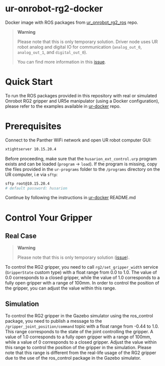 # ur-onrobot-rg2-docker
Docker image with ROS packages from [ur_onrobot_rg2_ros](https://github.com/husarion/ur_onrobot_rg2_ros) repo.

> **Warning**
>
> Please note that this is only temporary solution. Driver node uses UR robot analog and digital IO for communication (`analog_out_0`, `analog_out_1`, and `digital_out_0`).
>
> You can find more information in this [issue](https://github.com/UniversalRobots/Universal_Robots_ROS_Driver/issues/611).

# Quick Start

To run the ROS packages provided in this repository with real or simulated Onrobot RG2 gripper and UR5e manipulator (using a Docker configuration), please refer to the examples available in [ur-docker](https://github.com/husarion/ur-docker#ur5e-onrobot-rg2) repo.


# Prerequisites

Connect to the Panther WiFi network and open UR robot computer GUI:
```bash
xtightserver 10.15.20.4
```
Before proceeding, make sure that the `husarion_ext_control.urp` program exists and can be loaded (`program` -> `load`). If the program is missing, copy the files provided in the `ur-programs` folder to the `/programs` directory on the UR computer, i.e via `sftp`:
```bash
sftp root@10.15.20.4
# default password: husarion
```
Continue by following the instructions in [ur-docker](https://github.com/husarion/ur-docker) README.md

# Control Your Gripper

## Real Case

> **Warning**
>
> Please note that this is only temporary solution ([issue](https://github.com/UniversalRobots/Universal_Robots_ROS_Driver/issues/611)).

To control the RG2 gripper, you need to call `rg2/set_gripper_width` service (`GripperState` custom type) with a float range from 0.0 to 1.0. The value of 0.0 corresponds to a closed gripper, while the value of 1.0 corresponds to a fully open gripper with a range of 100mm. In order to control the position of the gripper, you can adjust the value within this range.

## Simulation

To control the RG2 gripper in the Gazebo simulator using the ros_control package, you need to publish a message to the `/gripper_joint_position/command` topic with a float range from -0.44 to 1.0. This range corresponds to the state of the joint controlling the gripper. A value of 1.0 corresponds to a fully open gripper with a range of 100mm, while a value of 0 corresponds to a closed gripper. Adjust the value within this range to control the position of the gripper in the simulation. Please note that this range is different from the real-life usage of the RG2 gripper due to the use of the ros_control package in the Gazebo simulator.